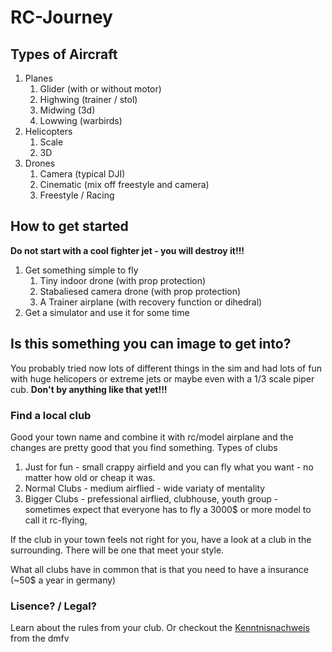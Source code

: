 # RC-Journey

## Types of Aircraft

1. Planes
   1. Glider (with or without motor)
   2. Highwing (trainer / stol)
   3. Midwing (3d)
   4. Lowwing (warbirds)
1. Helicopters
   1. Scale
   2. 3D
1. Drones
   1. Camera (typical DJI)
   2. Cinematic (mix off freestyle and camera)
   3. Freestyle / Racing
  
## How to get started

**Do not start with a cool fighter jet - you will destroy it!!!**

1. Get something simple to fly
    1. Tiny indoor drone (with prop protection)
    2. Stabaliesed camera drone (with prop protection)
    3. A Trainer airplane (with recovery function or dihedral)
2. Get a simulator and use it for some time

## Is this something you can image to get into?

You probably tried now lots of different things in the sim and had lots of fun with huge helicopers or extreme jets or maybe even with a 1/3 scale piper cub. **Don't by anything like that yet!!!**

### Find a local club

Good your town name and combine it with rc/model airplane and the changes are pretty good that you find something.
Types of clubs
1. Just for fun - small crappy airfield and you can fly what you want - no matter how old or cheap it was.
2. Normal Clubs - medium airflied - wide variaty of mentality
3. Bigger Clubs - prefessional airflied, clubhouse, youth group - sometimes expect that everyone has to fly a 3000$ or more model to call it rc-flying, 

If the club in your town feels not right for you, have a look at a club in the surrounding. There will be one that meet your style.

What all clubs have in common that is that you need to have a insurance (~50$ a year in germany)

### Lisence? / Legal?

Learn about the rules from your club. Or checkout the [Kenntnisnachweis](https://kenntnisnachweisonline.dmfv.aero/) from the dmfv

